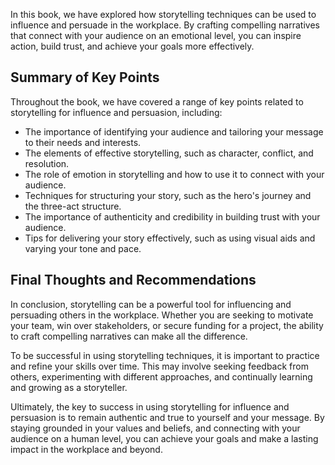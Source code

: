 

In this book, we have explored how storytelling techniques can be used to influence and persuade in the workplace. By crafting compelling narratives that connect with your audience on an emotional level, you can inspire action, build trust, and achieve your goals more effectively.

Summary of Key Points
---------------------

Throughout the book, we have covered a range of key points related to storytelling for influence and persuasion, including:

* The importance of identifying your audience and tailoring your message to their needs and interests.
* The elements of effective storytelling, such as character, conflict, and resolution.
* The role of emotion in storytelling and how to use it to connect with your audience.
* Techniques for structuring your story, such as the hero's journey and the three-act structure.
* The importance of authenticity and credibility in building trust with your audience.
* Tips for delivering your story effectively, such as using visual aids and varying your tone and pace.

Final Thoughts and Recommendations
----------------------------------

In conclusion, storytelling can be a powerful tool for influencing and persuading others in the workplace. Whether you are seeking to motivate your team, win over stakeholders, or secure funding for a project, the ability to craft compelling narratives can make all the difference.

To be successful in using storytelling techniques, it is important to practice and refine your skills over time. This may involve seeking feedback from others, experimenting with different approaches, and continually learning and growing as a storyteller.

Ultimately, the key to success in using storytelling for influence and persuasion is to remain authentic and true to yourself and your message. By staying grounded in your values and beliefs, and connecting with your audience on a human level, you can achieve your goals and make a lasting impact in the workplace and beyond.